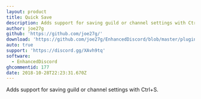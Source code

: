 ```yaml
---
layout: product
title: Quick Save
description: Adds support for saving guild or channel settings with Ctrl+S.
author: joe27g
github: 'https://github.com/joe27g/'
download: 'https://github.com/joe27g/EnhancedDiscord/blob/master/plugins/quick_save.js'
auto: true
support: 'https://discord.gg/XAvh9tq'
software:
  - EnhancedDiscord
ghcommentid: 177
date: 2018-10-28T22:23:31.670Z
---
```

Adds support for saving guild or channel settings with Ctrl+S.
